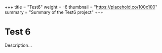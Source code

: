 +++
title = "Test6"
weight = -6
thumbnail = "https://placehold.co/100x100"
summary = "Summary of the Test6 project"
+++

# Test 6

Description...
